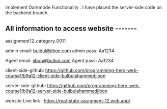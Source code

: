  Implement Darkmode Functionality .
 I have placed the server-side code on the backend branch.

 
All information to access website -------
-------------------------
assignment12_category_0011

admin email: bulbul@jibon.com
admin pass: Aa1234

Agent email: jibon@bulbul.com
Agent pass: Aa1234

client-side-github: https://github.com/programming-hero-web-course1/b9a12-client-side-bulbulahammedjibon

server-side-github: https://github.com/programming-hero-web-course1/b9a12-server-side-bulbulahammedjibon

website Live link :  https://real-state-assigment-12.web.app/
